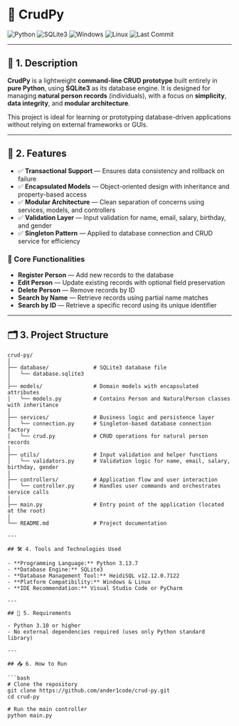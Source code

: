 # 🐍 CrudPy

![Python](https://img.shields.io/badge/Python-3776AB?logo=python&logoColor=white&color=yellow)
![SQLite3](https://img.shields.io/badge/SQLite3-003B57?logo=sqlite&logoColor=white&color=blue)
![Windows](https://img.shields.io/badge/Windows-0078D4?logo=windows&logoColor=white)
![Linux](https://img.shields.io/badge/Linux-black?logo=linux&logoColor=yellow)
![Last Commit](https://img.shields.io/github/last-commit/ander1code/crud-py?color=yellow&logo=github)

---

## 📄 1. Description

**CrudPy** is a lightweight **command-line CRUD prototype** built entirely in **pure Python**, using **SQLite3** as its database engine. It is designed for managing **natural person records** (individuals), with a focus on **simplicity**, **data integrity**, and **modular architecture**.

This project is ideal for learning or prototyping database-driven applications without relying on external frameworks or GUIs.

---

## 🚀 2. Features

- ✅ **Transactional Support** — Ensures data consistency and rollback on failure  
- ✅ **Encapsulated Models** — Object-oriented design with inheritance and property-based access  
- ✅ **Modular Architecture** — Clean separation of concerns using services, models, and controllers  
- ✅ **Validation Layer** — Input validation for name, email, salary, birthday, and gender  
- ✅ **Singleton Pattern** — Applied to database connection and CRUD service for efficiency  

### 🔧 Core Functionalities

- **Register Person** — Add new records to the database  
- **Edit Person** — Update existing records with optional field preservation  
- **Delete Person** — Remove records by ID  
- **Search by Name** — Retrieve records using partial name matches  
- **Search by ID** — Retrieve a specific record using its unique identifier  

---

## 🗂️ 3. Project Structure

```text
crud-py/
│
├── database/              # SQLite3 database file
│   └── database.sqlite3
│
├── models/                # Domain models with encapsulated attributes
│   └── models.py          # Contains Person and NaturalPerson classes with inheritance
│
├── services/              # Business logic and persistence layer
│   └── connection.py      # Singleton-based database connection factory
│   └── crud.py            # CRUD operations for natural person records
│
├── utils/                 # Input validation and helper functions
│   └── validators.py      # Validation logic for name, email, salary, birthday, gender
│
├── controllers/           # Application flow and user interaction
│   └── controller.py      # Handles user commands and orchestrates service calls
│
├── main.py                # Entry point of the application (located at the root)
│
└── README.md              # Project documentation

---

## 🛠️ 4. Tools and Technologies Used

- **Programming Language:** Python 3.13.7  
- **Database Engine:** SQLite3  
- **Database Management Tool:** HeidiSQL v12.12.0.7122  
- **Platform Compatibility:** Windows & Linux  
- **IDE Recommendation:** Visual Studio Code or PyCharm  

---

## 📌 5. Requirements

- Python 3.10 or higher  
- No external dependencies required (uses only Python standard library)  

---

## 📥 6. How to Run

```bash
# Clone the repository
git clone https://github.com/ander1code/crud-py.git
cd crud-py

# Run the main controller
python main.py


